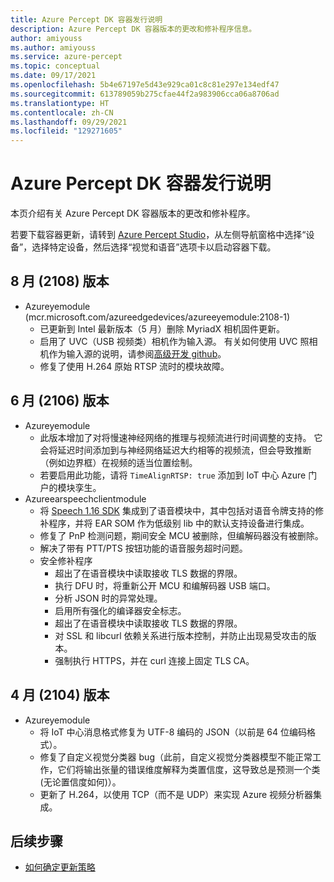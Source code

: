 ```yaml
---
title: Azure Percept DK 容器发行说明
description: Azure Percept DK 容器版本的更改和修补程序信息。
author: amiyouss
ms.author: amiyouss
ms.service: azure-percept
ms.topic: conceptual
ms.date: 09/17/2021
ms.openlocfilehash: 5b4e67197e5d43e929ca01c8c81e297e134edf47
ms.sourcegitcommit: 613789059b275cfae44f2a983906cca06a8706ad
ms.translationtype: HT
ms.contentlocale: zh-CN
ms.lasthandoff: 09/29/2021
ms.locfileid: "129271605"
---
```

# <a name="azure-percept-dk-container-release-notes"></a>Azure Percept DK 容器发行说明

本页介绍有关 Azure Percept DK 容器版本的更改和修补程序。

若要下载容器更新，请转到 [Azure Percept Studio](https://ms.portal.azure.com/#blade/AzureEdgeDevices/main/overview)，从左侧导航窗格中选择“设备”，选择特定设备，然后选择“视觉和语音”选项卡以启动容器下载。 

## <a name="august-2108-release"></a>8 月 (2108) 版本

- Azureyemodule (mcr.microsoft.com/azureedgedevices/azureeyemodule:2108-1)
    - 已更新到 Intel 最新版本（5 月）删除 MyriadX 相机固件更新。 
    - 启用了 UVC（USB 视频类）相机作为输入源。 有关如何使用 UVC 照相机作为输入源的说明，请参阅[高级开发 github](https://github.com/microsoft/azure-percept-advanced-development/tree/main/azureeyemodule#using-uvcusb-video-class-camera-as-input-source)。 
    - 修复了使用 H.264 原始 RTSP 流时的模块故障。

## <a name="june-2106-release"></a>6 月 (2106) 版本

- Azureyemodule
    - 此版本增加了对将慢速神经网络的推理与视频流进行时间调整的支持。 它会将延迟时间添加到与神经网络延迟大约相等的视频流，但会导致推断（例如边界框）在视频的适当位置绘制。 
    - 若要启用此功能，请将 `TimeAlignRTSP: true` 添加到 IoT 中心 Azure 门户的模块孪生。
- Azureearspeechclientmodule
    - 将 [Speech 1.16 SDK](../cognitive-services/speech-service/devices-sdk-release-notes.md) 集成到了语音模块中，其中包括对语音令牌支持的修补程序，并将 EAR SOM 作为低级别 lib 中的默认支持设备进行集成。
    - 修复了 PnP 检测问题，期间安全 MCU 被删除，但编解码器没有被删除。
    - 解决了带有 PTT/PTS 按钮功能的语音服务超时问题。
    - 安全修补程序
        - 超出了在语音模块中读取接收 TLS 数据的界限。
        - 执行 DFU 时，将重新公开 MCU 和编解码器 USB 端口。
        - 分析 JSON 时的异常处理。
        - 启用所有强化的编译器安全标志。
        - 超出了在语音模块中读取接收 TLS 数据的界限。
        - 对 SSL 和 libcurl 依赖关系进行版本控制，并防止出现易受攻击的版本。
        - 强制执行 HTTPS，并在 curl 连接上固定 TLS CA。

## <a name="april-2104-release"></a>4 月 (2104) 版本

- Azureyemodule
    - 将 IoT 中心消息格式修复为 UTF-8 编码的 JSON（以前是 64 位编码格式）。
    - 修复了自定义视觉分类器 bug（此前，自定义视觉分类器模型不能正常工作，它们将输出张量的错误维度解释为类置信度，这导致总是预测一个类(无论置信度如何)）。
    - 更新了 H.264，以使用 TCP（而不是 UDP）来实现 Azure 视频分析器集成。

## <a name="next-steps"></a>后续步骤

- [如何确定更新策略](./how-to-determine-your-update-strategy.md)
